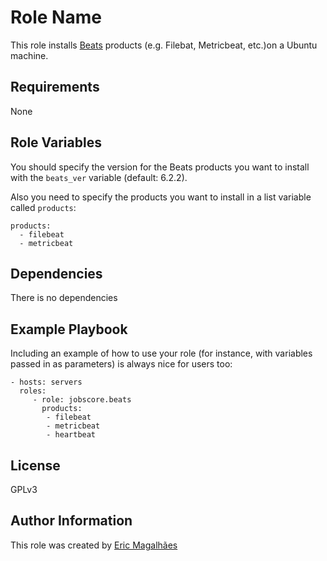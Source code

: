 Role Name
=========

This role installs [Beats](https://www.elastic.co/products/beats) products (e.g. Filebat, Metricbeat, etc.)on a Ubuntu machine.

Requirements
------------

None

Role Variables
--------------

You should specify the version for the Beats products you want to install with the `beats_ver` variable (default: 6.2.2).

Also you need to specify the products you want to install in a list variable called `products`:
```
products:
  - filebeat
  - metricbeat
```

Dependencies
------------

There is no dependencies

Example Playbook
----------------

Including an example of how to use your role (for instance, with variables passed in as parameters) is always nice for users too:

    - hosts: servers
      roles:
         - role: jobscore.beats
           products:
            - filebeat
            - metricbeat
            - heartbeat

License
-------

GPLv3

Author Information
------------------

This role was created by [Eric Magalhães](https://emagalha.es)

